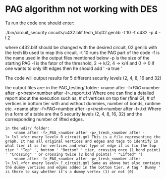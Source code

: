 # PAG algorithm not working with DES

Tu run the code one should enter:

./bin/circuit_security circuits/c432.blif tech_lib/02.genlib -t 10 -f c432 -p 4 -l 2

where c432.blif should be changed with the desired circuit, 02.genlib with the tech lib used to map this circuit. 
-t 10 runs the PAG part of the code
-f is the name used in the output files mentioned below
-p is the size of the starting PAG
-l is the fator of the threshold, 2 -> k/2, 4 -> k/4 and 0 -> 0
if one wants to only lift edges then he should add ' -a true '

The code will output results for 5 different security levels (2, 4, 8, 16 and 32)

the output files are:
    in the PAG_testing/ folder:
        <name after -f>_PAG_<number after -p>_tresh_<number after -l>_report.txt Where one can find a detailed report about the execution such as, # of vertices on top tier (final G), # of vertices in bottom tier with and without dummies, number of bonds, runtime etc.
        <name after -f>_PAG_<number after -p>_tresh_<number after -l>.txt Where in a form of a table are the 5 security levels (2, 4, 8, 16, 32) and the corresponding number of lifted edges.

    in the wdir/ folder:
        <name after -f>_PAG_<number after -p>_tresh_<number after -l>_lvl_<for every level>_R_circuit.gml This is a file representing the graph. It has all original vertices and edges and tags to identify in what tier it is for vertices and what type of edge it is (in the top tier ' "Top" ', bottom ' "Bottom" ' tier, crossing once (1 bond point) ' "Crossing" ' or crossing twice (2 bond points) ' "Lifted" ')
        <name after -f>_PAG_<number after -p>_tresh_<number after -l>_lvl_<for every level>_F_circuit.gml Same as above but also contains the dummy vertices and edges added in the bottom tier. A tag ' Dummy ' is there to say whether it's a dummy vertex (1) or not (0)
